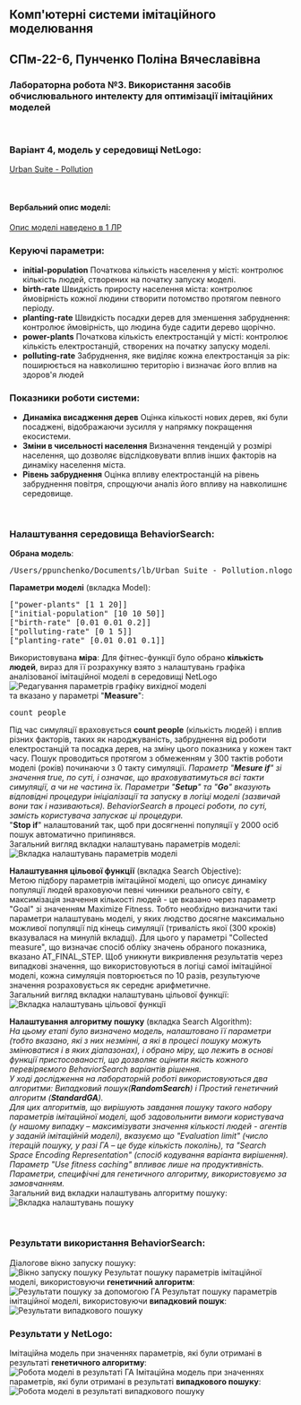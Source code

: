 ## Комп'ютерні системи імітаційного моделювання
## СПм-22-6, **Пунченко Поліна Вячеславівна**
### Лабораторна робота №**3**. Використання засобів обчислювального интелекту для оптимізації імітаційних моделей

<br>

### Варіант 4, модель у середовищі NetLogo:
[Urban Suite - Pollution](http://www.netlogoweb.org/launch#http://www.netlogoweb.org/assets/modelslib/Curricular%20Models/Urban%20Suite/Urban%20Suite%20-%20Pollution.nlogo)

<br>

#### Вербальний опис моделі:
[Опис моделі наведено в 1 ЛР](https://github.com/PPunchenko/kcim/blob/main/lb1/lb1.md)

### Керуючі параметри:
- **initial-population** Початкова кількість населення у місті: контролює кількість людей, створених на початку запуску моделі.
- **birth-rate** Швидкість приросту населення міста: контролює ймовірність кожної людини створити потомство протягом певного періоду.
- **planting-rate** Швидкість посадки дерев для зменшення забруднення: контролює ймовірність, що людина буде садити дерево щорічно.
- **power-plants** Початкова кількість електростанцій у місті: контролює кількість електростанцій, створених на початку запуску моделі.
- **polluting-rate** Забруднення, яке виділяє кожна електростанція за рік: поширюється на навколишню територію і визначає його вплив на здоров'я людей

### Показники роботи системи:
- **Динаміка висадження дерев** Оцінка кількості нових дерев, які були посаджені, відображаючи зусилля у напрямку покращення екосистеми.
- **Зміни в чисельності населення** Визначення тенденцій у розмірі населення, що дозволяє відслідковувати вплив інших факторів на динаміку населення міста.
- **Рівень забруднення** Оцінка впливу електростанцій на рівень забруднення повітря, спрощуючи аналіз його впливу на навколишнє середовище.

<br>

### Налаштування середовища BehaviorSearch:

**Обрана модель**:
<pre>
/Users/ppunchenko/Documents/lb/Urban Suite - Pollution.nlogo
</pre>
**Параметри моделі** (вкладка Model):
<pre>
["power-plants" [1 1 20]]
["initial-population" [10 10 50]]
["birth-rate" [0.01 0.01 0.2]]
["polluting-rate" [0 1 5]]
["planting-rate" [0.01 0.01 0.1]]
</pre>
Використовувана **міра**:
Для фітнес-функції було обрано **кількість людей**, вираз для її розрахунку взято з налаштувань графіка аналізованої імітаційної моделі в середовищі NetLogo
![Редагування параметрів графіку вихідної моделі](measure.png)  
та вказано у параметрі "**Measure**":
<pre>
count people 
</pre>
Під час симуляції враховується **count people** (кількість людей) і вплив різних факторів, таких як народжуваність, забруднення від роботи електростанцій та посадка дерев, на зміну цього показника у кожен такт часу. Пошук проводиться протягом з обмеженням у 300 тактів роботи моделі (років) починаючи з 0 такту симуляції.
*Параметр "**Mesure if**" зі значення true, по суті, і означає, що враховуватимуться всі такти симуляції, а чи не частина їх.
Параметри "**Setup**" та "**Go**" вказують відповідні процедури ініціалізації та запуску в логіці моделі (зазвичай вони так і називаються). BehaviorSearch в процесі роботи, по суті, замість користувача запускає ці процедури.*  
"**Stop if**" налаштований так, щоб при досягненні популяції у 2000 осіб пошук автоматично припинявся.  
Загальний вигляд вкладки налаштувань параметрів моделі:  
![Вкладка налаштувань параметрів моделі](parameters.png)

**Налаштування цільової функції** (вкладка Search Objective):  
Метою підбору параметрів імітаційної моделі, що описує динаміку популяції людей враховуючи певні чинники реального світу, є максимізація значення кількості людей - це вказано через параметр "Goal" зі значенням Maximize Fitness. Тобто необхідно визначити такі параметри налаштувань моделі, у яких людство досягне максимально можливої популяції під кінець симуляції (тривалість якої (300 кроків) вказувалася на минулій вкладці). Для цього у параметрі "Collected measure", що визначає спосіб обліку значень обраного показника, вказано AT_FINAL_STEP. 
Щоб уникнути викривлення результатів через випадкові значення, що використовуються в логіці самої імітаційної моделі, кожна симуляція повторюється по 10 разів, результуюче значення розраховується як середнє арифметичне.  
Загальний вигляд вкладки налаштувань цільової функції:  
![Вкладка налаштувань цільової функції](objective.png)

**Налаштування алгоритму пошуку** (вкладка Search Algorithm):  
*На цьому етапі було визначено модель, налаштовано її параметри (тобто вказано, які з них незмінні, а які в процесі пошуку можуть змінюватися і в яких діапазонах), і обрано міру, що лежить в основі функції пристосованості, що дозволяє оцінити якість кожного перевіряємого BehaviorSearch варіантів рішення.  
У ході дослідження на лабораторній роботі використовуються два алгоритми: Випадковий пошук(**RandomSearch**) і Простий генетичний алгоритм (**StandardGA**).  
Для цих алгоритмів, що вирішують завдання пошуку такого набору параметрів імітаційної моделі, щоб задовольнити вимоги користувача (у нашому випадку – максимізувати значення кількості людей - агентів у заданій імітаційній моделі), вказуємо що "Evaluation limit" (число ітерацій пошуку, у разі ГА – це буде кількість поколінь), та "Search Space Encoding Representation" (спосіб кодування варіанта вирішення). Параметр "Use fitness caching" впливає лише на продуктивність. Параметри, специфічні для генетичного алгоритму, використовуємо за замовчанням.*  
Загальний вид вкладки налаштувань алгоритму пошуку:  
![Вкладка налаштувань пошуку](search.png)

<br>

### Результати використання BehaviorSearch:
Діалогове вікно запуску пошуку:  
![Вікно запуску пошуку](dialog.png)
Результат пошуку параметрів імітаційної моделі, використовуючи **генетичний алгоритм**:  
![Результати пошуку за допомогою ГА](result-ga.png)
Результат пошуку параметрів імітаційної моделі, використовуючи **випадковий пошук**:  
![Результати випадкового пошуку](result-rs.png)

### Результати у NetLogo:
Імітаційна модель при значеннях параметрів, які були отримані в результаті **генетичного алгоритму**:  
![Робота моделі в результаті ГА](result-ga-netlogo.png)
Імітаційна модель при значеннях параметрів, які були отримані в результаті **випадкового пошуку**: 
![Робота моделі в результаті випадкового пошуку](result-rs-netlogo.png)
